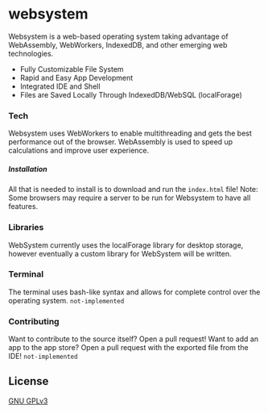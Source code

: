 # websystem
Websystem is a web-based operating system taking advantage of WebAssembly, WebWorkers, IndexedDB, and other emerging web technologies.

  - Fully Customizable File System
  - Rapid and Easy App Development
  - Integrated IDE and Shell
  - Files are Saved Locally Through IndexedDB/WebSQL (localForage)

### Tech
Websystem uses WebWorkers to enable multithreading and gets the best performance out of the browser. WebAssembly is used to speed up calculations and improve user experience.

##### Installation
All that is needed to install is to download and run the `index.html` file! 
Note: Some browsers may require a server to be run for Websystem to have all features.

### Libraries
WebSystem currently uses the localForage library for desktop storage, however eventually a custom library for WebSystem will be written.

### Terminal
The terminal uses bash-like syntax and allows for complete control over the operating system. `not-implemented`

### Contributing
Want to contribute to the source itself? Open a pull request! 
Want to add an app to the app store? Open a pull request with the exported file from the IDE! `not-implemented`

License
----
[GNU GPLv3](https://www.gnu.org/licenses/gpl-3.0.en.html "GNU GPLv3 License")
